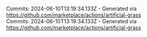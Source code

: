 Commits: 2024-06-10T13:19:34.133Z - Generated via https://github.com/marketplace/actions/artificial-grass
<br>
Commits: 2024-06-10T13:19:34.133Z - Generated via https://github.com/marketplace/actions/artificial-grass
<br>
